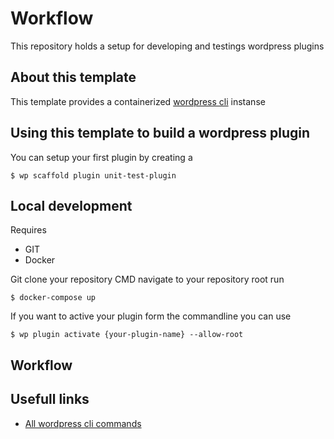 # Workflow
This repository holds a setup for developing and testings wordpress plugins


## About this template
This template provides a containerized [wordpress cli](https://developer.wordpress.org/cli/commands) instanse

## Using this template to build a wordpress plugin


You can setup your first plugin by creating a 

```cli 
$ wp scaffold plugin unit-test-plugin
```  

## Local development
Requires
- GIT
- Docker


Git clone your repository
CMD navigate to your repository root
run 
```cli 
$ docker-compose up
```  

If you want to active your plugin form the commandline you can use
```cli 
$ wp plugin activate {your-plugin-name} --allow-root
```  



## Workflow


## Usefull links
- [All wordpress cli commands](https://developer.wordpress.org/cli/commands)